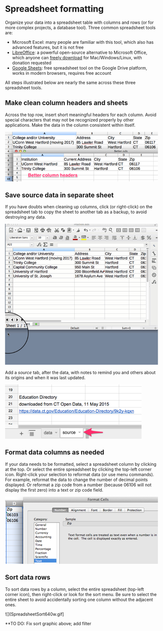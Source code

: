 # Spreadsheet formatting

Organize your data into a spreadsheet table with columns and rows (or for more complex projects, a database tool). Three common spreadsheet tools are:

- Microsoft Excel: many people are familiar with this tool, which also has advanced features, but it is not free
- [LibreOffice](http://www.libreoffice.org/): a powerful open-source alternative to Microsoft Office, which anyone can [freely download](http://www.libreoffice.org/download) for Mac/Windows/Linux, with donation requested
- [Google Sheets](https://www.google.com/sheets/about/): free spreadsheet tool on the Google Drive platform, works in modern browsers, requires free account

All steps illustrated below are nearly the same across these three spreadsheet tools.


## Make clean column headers and sheets

Across the top row, insert short meaningful headers for each column. Avoid special characters that may not be recognized properly by other applications. Make the data in the column consistent within itself.

![](SpreadsheetBetterColumnHeaders.png)

## Save source data in separate sheet

If you have doubts when cleaning up columns, click (or right-click) on the spreadsheet tab to copy the sheet to another tab as a backup, to avoid destroying any data.

![](SpreadsheetCopySheet640w.gif)

Add a *source* tab, after the data, with notes to remind you and others about its origins and when it was last updated.

![](SpreadsheetSourceTab.png)

## Format data columns as needed

If your data needs to be formatted, select a spreadsheet column by clicking at the top. Or select the entire spreadsheet by clicking the top-left corner icon. Right-click your selection to reformat data (or use menu commands). For example, reformat the data to change the number of decimal points displayed. Or reformat a zip code from a number (because 06106 will not display the first zero) into a text or zip code field.

![](SpreadsheetFormatZipAsText.png)

## Sort data rows

To sort data rows by a column, select the entire spreadsheet (top-left corner icon), then right-click or look for the sort menu. Be sure to select the entire sheet to avoid accidentally sorting one column without the adjacent ones.

![](SpreadsheetSort640w.gif]

**TO DO: Fix sort graphic above; add filter